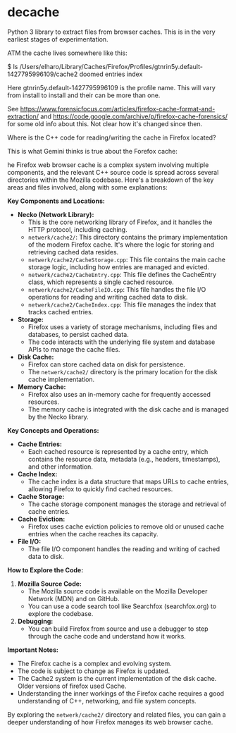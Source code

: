 # decache
Python 3 library to extract files from browser caches.
This is in the very earliest stages of experimentation. 

ATM the cache lives somewhere like this:

$ ls /Users/elharo/Library/Caches/Firefox/Profiles/gtnrin5y.default-1427795996109/cache2
doomed	entries	index


Here gtnrin5y.default-1427795996109 is the profile name. This will vary from install to install and their can be more than one.

See https://www.forensicfocus.com/articles/firefox-cache-format-and-extraction/ and https://code.google.com/archive/p/firefox-cache-forensics/ for some old info about this. Not clear how it's changed since then.

Where is the C++ code for reading/writing the cache in Firefox located?

This is what Gemini thinks is true about the Forefox cache:

he Firefox web browser cache is a complex system involving multiple components, and the relevant C++ source code is spread across several directories within the Mozilla codebase. Here's a breakdown of the key areas and files involved, along with some explanations:

**Key Components and Locations:**

* **Necko (Network Library):**
    * This is the core networking library of Firefox, and it handles the HTTP protocol, including caching.
    * `netwerk/cache2/`: This directory contains the primary implementation of the modern Firefox cache. It's where the logic for storing and retrieving cached data resides.
    * `netwerk/cache2/CacheStorage.cpp`: This file contains the main cache storage logic, including how entries are managed and evicted.
    * `netwerk/cache2/CacheEntry.cpp`: This file defines the CacheEntry class, which represents a single cached resource.
    * `netwerk/cache2/CacheFileIO.cpp`: This file handles the file I/O operations for reading and writing cached data to disk.
    * `netwerk/cache2/CacheIndex.cpp`: This file manages the index that tracks cached entries.
* **Storage:**
    * Firefox uses a variety of storage mechanisms, including files and databases, to persist cached data.
    * The code interacts with the underlying file system and database APIs to manage the cache files.
* **Disk Cache:**
    * Firefox can store cached data on disk for persistence.
    * The `netwerk/cache2/` directory is the primary location for the disk cache implementation.
* **Memory Cache:**
    * Firefox also uses an in-memory cache for frequently accessed resources.
    * The memory cache is integrated with the disk cache and is managed by the Necko library.

**Key Concepts and Operations:**

* **Cache Entries:**
    * Each cached resource is represented by a cache entry, which contains the resource data, metadata (e.g., headers, timestamps), and other information.
* **Cache Index:**
    * The cache index is a data structure that maps URLs to cache entries, allowing Firefox to quickly find cached resources.
* **Cache Storage:**
    * The cache storage component manages the storage and retrieval of cache entries.
* **Cache Eviction:**
    * Firefox uses cache eviction policies to remove old or unused cache entries when the cache reaches its capacity.
* **File I/O:**
    * The file I/O component handles the reading and writing of cached data to disk.

**How to Explore the Code:**

1.  **Mozilla Source Code:**
    * The Mozilla source code is available on the Mozilla Developer Network (MDN) and on GitHub.
    * You can use a code search tool like Searchfox (searchfox.org) to explore the codebase.
2.  **Debugging:**
    * You can build Firefox from source and use a debugger to step through the cache code and understand how it works.

**Important Notes:**

* The Firefox cache is a complex and evolving system.
* The code is subject to change as Firefox is updated.
* The Cache2 system is the current implementation of the disk cache. Older versions of firefox used Cache.
* Understanding the inner workings of the Firefox cache requires a good understanding of C++, networking, and file system concepts.

By exploring the `netwerk/cache2/` directory and related files, you can gain a deeper understanding of how Firefox manages its web browser cache.